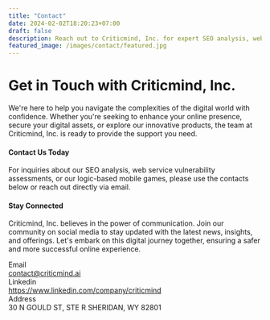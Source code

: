 ```yaml
---
title: "Contact"
date: 2024-02-02T18:20:23+07:00
draft: false
description: Reach out to Criticmind, Inc. for expert SEO analysis, web service vulnerability assessments, and engaging mobile games. Contact us for personalized digital solutions and support.
featured_image: /images/contact/featured.jpg
---
```


# Get in Touch with Criticmind, Inc.

We're here to help you navigate the complexities of the digital world with confidence. Whether you're seeking to enhance your online presence, secure your digital assets, or explore our innovative products, the team at Criticmind, Inc. is ready to provide the support you need.

#### Contact Us Today

For inquiries about our SEO analysis, web service vulnerability assessments, or our logic-based mobile games, please use the contacts below or reach out directly via email.

#### Stay Connected

Criticmind, Inc. believes in the power of communication. Join our community on social media to stay updated with the latest news, insights, and offerings. Let's embark on this digital journey together, ensuring a safer and more successful online experience.

<div>
  <div class="grid grid-cols-1 gap-x-8 gap-y-6 sm:grid-cols-3">
    <div>
      <label class="block text-sm font-semibold leading-6 text-white">Email</label>
    </div>
    <div class="sm:col-span-2">
      <a href="mailto:contact@criticmind.ai">contact@criticmind.ai</a>
    </div>
    <div>
      <label class="block text-sm font-semibold leading-6 text-white">Linkedin</label>
    </div>
    <div class="sm:col-span-2">
      <a href="https://www.linkedin.com/company/criticmind" target="_blank">https://www.linkedin.com/company/criticmind</a>
    </div>
    <div>
      <label class="block text-sm font-semibold leading-6 text-white">Address</label>
    </div>
    <div class="sm:col-span-2">
      30 N GOULD ST, STE R SHERIDAN, WY 82801
    </div>
  </div>
</div>
